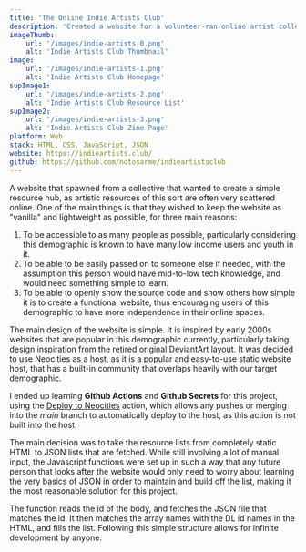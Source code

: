 ```yaml
---
title: 'The Online Indie Artists Club'
description: 'Created a website for a volunteer-ran online artist collective.'
imageThumb:
    url: '/images/indie-artists-0.png'
    alt: 'Indie Artists Club Thumbnail'
image:
    url: '/images/indie-artists-1.png'
    alt: 'Indie Artists Club Homepage'
supImage1:
    url: '/images/indie-artists-2.png'
    alt: 'Indie Artists Club Resource List'
supImage2:
    url: '/images/indie-artists-3.png'
    alt: 'Indie Artists Club Zine Page'
platform: Web
stack: HTML, CSS, JavaScript, JSON
website: https://indieartists.club/
github: https://github.com/notosarme/indieartistsclub
---
```


A website that spawned from a collective that wanted to create a simple resource hub, as artistic resources of this sort are often very scattered online. One of the main things is that they wished to keep the website as "vanilla" and lightweight as possible, for three main reasons:

1. To be accessible to as many people as possible, particularly considering this demographic is known to have many low income users and youth in it.
2. To be able to be easily passed on to someone else if needed, with the assumption this person would have mid-to-low tech knowledge, and would need something simple to learn.
3. To be able to openly show the source code and show others how simple it is to create a functional website, thus encouraging users of this demographic to have more independence in their online spaces.

The main design of the website is simple. It is inspired by early 2000s websites that are popular in this demographic currently, particularly taking design inspiration from the retired original DeviantArt layout. It was decided to use Neocities as a host, as it is a popular and easy-to-use static website host, that has a built-in community that overlaps heavily with our target demographic.

I ended up learning **Github Actions** and **Github Secrets** for this project, using the [Deploy to Neocities](https://github.com/marketplace/actions/deploy-to-neocities) action, which allows any pushes or merging into the _main_ branch to automatically deploy to the host, as this action is not built into the host.

The main decision was to take the resource lists from completely static HTML to JSON lists that are fetched. While still involving a lot of manual input, the Javascript functions were set up in such a way that any future person that looks after the website would only need to worry about learning the very basics of JSON in order to maintain and build off the list, making it the most reasonable solution for this project. 

The function reads the id of the body, and fetches the JSON file that matches the id. It then matches the array names with the DL id names in the HTML, and fills the list. Following this simple structure allows for infinite development by anyone.